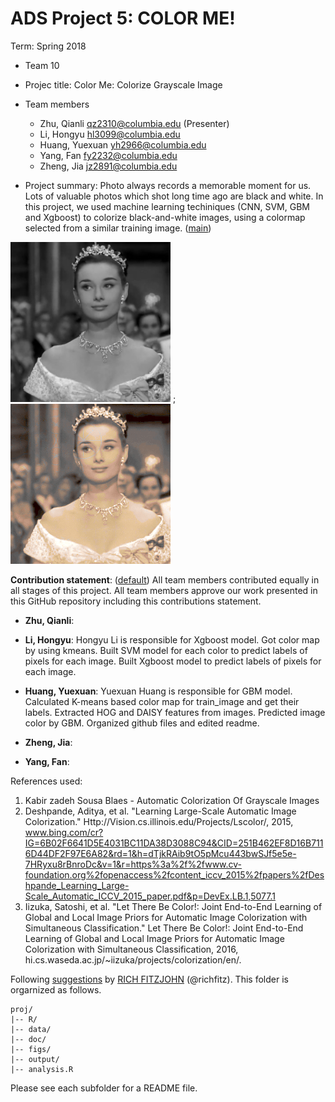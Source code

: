 # ADS Project 5: COLOR ME!

Term: Spring 2018

+ Team 10
+ Projec title: Color Me: Colorize Grayscale Image
+ Team members
	+ Zhu, Qianli qz2310@columbia.edu (Presenter)
	+ Li, Hongyu hl3099@columbia.edu
	+ Huang, Yuexuan yh2966@columbia.edu
	+ Yang, Fan fy2232@columbia.edu
	+ Zheng, Jia jz2891@columbia.edu
	
+ Project summary: Photo always records a memorable moment for us. Lots of valuable photos which shot long time ago are black and white. In this project, we used machine learning techiniques (CNN, SVM, GBM and Xgboost) to colorize black-and-white images, using a colormap selected from a similar training image. ([main](doc/main.ipynb))



![Alt Text](output/Images/GBM/Archive/img_1.png) ; ![Alt Text](output/Hepburn.gif)

**Contribution statement**: ([default](doc/a_note_on_contributions.md)) All team members contributed equally in all stages of this project. All team members approve our work presented in this GitHub repository including this contributions statement. 

 + **Zhu, Qianli**: 
 
 + **Li, Hongyu**: Hongyu Li is responsible for Xgboost model. Got color map by using kmeans. Built SVM model for each color to predict labels of pixels for each image. Built Xgboost model to predict labels of pixels for each image.   
 
 + **Huang, Yuexuan**:  Yuexuan Huang is responsible for GBM model. Calculated K-means based color map for train_image and get their labels. Extracted HOG and DAISY features from images. Predicted image color by GBM. Organized github files and edited readme.
 
 + **Zheng, Jia**: 
 
 + **Yang, Fan**: 
 
  References used: 
1. Kabir zadeh Sousa Blaes - Automatic Colorization Of Grayscale Images
2. Deshpande, Aditya, et al. "Learning Large-Scale Automatic Image Colorization." Http://Vision.cs.illinois.edu/Projects/Lscolor/, 2015, www.bing.com/cr?IG=6B02F6641D5E4031BC11DA38D3088C94&CID=251B462EF8D16B7116D44DF2F97E6A82&rd=1&h=dTjkRAib9tO5pMcu443bwSJf5e5e-7HRyxu8rBnroDc&v=1&r=https%3a%2f%2fwww.cv-foundation.org%2fopenaccess%2fcontent_iccv_2015%2fpapers%2fDeshpande_Learning_Large-Scale_Automatic_ICCV_2015_paper.pdf&p=DevEx.LB.1,5077.1
3. Iizuka, Satoshi, et al. "Let There Be Color!: Joint End-to-End Learning of Global and Local Image Priors for Automatic Image Colorization with Simultaneous Classification." Let There Be Color!: Joint End-to-End Learning of Global and Local Image Priors for Automatic Image Colorization with Simultaneous Classification, 2016, hi.cs.waseda.ac.jp/~iizuka/projects/colorization/en/.

Following [suggestions](http://nicercode.github.io/blog/2013-04-05-projects/) by [RICH FITZJOHN](http://nicercode.github.io/about/#Team) (@richfitz). This folder is orgarnized as follows.

```
proj/
|-- R/
|-- data/
|-- doc/
|-- figs/
|-- output/
|-- analysis.R
```

Please see each subfolder for a README file.
